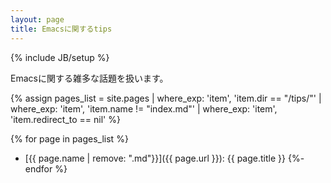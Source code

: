 ```yaml
---
layout: page
title: Emacsに関するtips
---
```


{% include JB/setup %}

Emacsに関する雑多な話題を扱います。

{% assign pages_list
     = site.pages
        | where_exp: 'item', 'item.dir == "/tips/"'
        | where_exp: 'item', 'item.name != "index.md"'
        | where_exp: 'item', 'item.redirect_to == nil' %}

{% for page in pages_list %}
* [{{ page.name | remove: ".md"}}]({{ page.url }}): {{ page.title }}
{%- endfor %}
